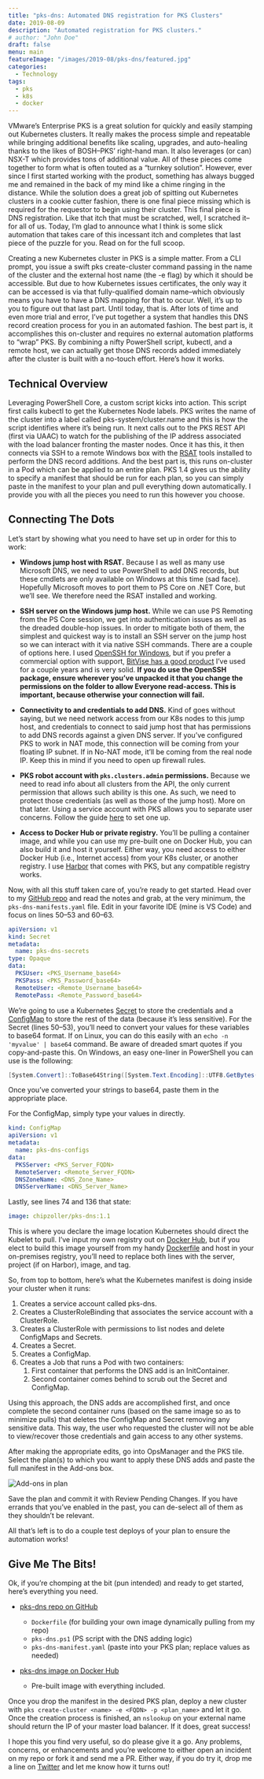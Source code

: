 ```yaml
---
title: "pks-dns: Automated DNS registration for PKS Clusters"
date: 2019-08-09
description: "Automated registration for PKS clusters."
# author: "John Doe"
draft: false
menu: main
featureImage: "/images/2019-08/pks-dns/featured.jpg"
categories:
  - Technology
tags:
  - pks
  - k8s
  - docker
---
```


VMware’s Enterprise PKS is a great solution for quickly and easily stamping out Kubernetes clusters. It really makes the process simple and repeatable while bringing additional benefits like scaling, upgrades, and auto-healing thanks to the likes of BOSH–PKS’ right-hand man. It also leverages (or can) NSX-T which provides tons of additional value. All of these pieces come together to form what is often touted as a “turnkey solution”. However, ever since I first started working with the product, something has always bugged me and remained in the back of my mind like a chime ringing in the distance. While the solution does a great job of spitting out Kubernetes clusters in a cookie cutter fashion, there is one final piece missing which is required for the requestor to begin using their cluster. This final piece is DNS registration. Like that itch that must be scratched, well, I scratched it–for all of us. Today, I’m glad to announce what I think is some slick automation that takes care of this incessant itch and completes that last piece of the puzzle for you. Read on for the full scoop.

Creating a new Kubernetes cluster in PKS is a simple matter. From a CLI prompt, you issue a swift pks create-cluster command passing in the name of the cluster and the external host name (the -e flag) by which it should be accessible. But due to how Kubernetes issues certificates, the only way it can be accessed is via that fully-qualified domain name–which obviously means you have to have a DNS mapping for that to occur. Well, it’s up to you to figure out that last part. Until today, that is. After lots of time and even more trial and error, I’ve put together a system that handles this DNS record creation process for you in an automated fashion. The best part is, it accomplishes this on-cluster and requires no external automation platforms to “wrap” PKS. By combining a nifty PowerShell script, kubectl, and a remote host, we can actually get those DNS records added immediately after the cluster is built with a no-touch effort. Here’s how it works.

## Technical Overview

Leveraging PowerShell Core, a custom script kicks into action. This script first calls kubectl to get the Kubernetes Node labels. PKS writes the name of the cluster into a label called pks-system/cluster.name and this is how the script identifies where it’s being run. It next calls out to the PKS REST API (first via UAAC) to watch for the publishing of the IP address associated with the load balancer fronting the master nodes. Once it has this, it then connects via SSH to a remote Windows box with the [RSAT](https://support.microsoft.com/en-us/help/2693643/remote-server-administration-tools-rsat-for-windows-operating-systems) tools installed to perform the DNS record additions. And the best part is, this runs on-cluster in a Pod which can be applied to an entire plan. PKS 1.4 gives us the ability to specify a manifest that should be run for each plan, so you can simply paste in the manifest to your plan and pull everything down automatically. I provide you with all the pieces you need to run this however you choose.

## Connecting The Dots

Let’s start by showing what you need to have set up in order for this to work:

* **Windows jump host with RSAT.** Because I as well as many use Microsoft DNS, we need to use PowerShell to add DNS records, but these cmdlets are only available on Windows at this time (sad face). Hopefully Microsoft moves to port them to PS Core on .NET Core, but we’ll see. We therefore need the RSAT installed and working.

* **SSH server on the Windows jump host.**  While we can use PS Remoting from the PS Core session, we get into authentication issues as well as the dreaded double-hop issues. In order to mitigate both of them, the simplest and quickest way is to install an SSH server on the jump host so we can interact with it via native SSH commands. There are a couple of options here. I used [OpenSSH for Windows](https://docs.microsoft.com/en-us/windows-server/administration/openssh/openssh_overview), but if you prefer a commercial option with support, [BitVise has a good product](https://www.bitvise.com/ssh-server) I’ve used for a couple years and is very solid. **If you do use the OpenSSH package, ensure wherever you’ve unpacked it that you change the permissions on the folder to allow Everyone read-access. This is important, because otherwise your connection will fail.**

* **Connectivity to and credentials to add DNS.** Kind of goes without saying, but we need network access from our K8s nodes to this jump host, and credentials to connect to said jump host that has permissions to add DNS records against a given DNS server. If you’ve configured PKS to work in NAT mode, this connection will be coming from your floating IP subnet. If in No-NAT mode, it’ll be coming from the real node IP. Keep this in mind if you need to open up firewall rules.

* **PKS robot account with `pks.clusters.admin` permissions.** Because we need to read info about all clusters from the API, the only current permission that allows such ability is this one. As such, we need to protect those credentials (as well as those of the jump host). More on that later. Using a service account with PKS allows you to separate user concerns. Follow the guide [here](https://docs.pivotal.io/pks/1-4/manage-users.html#uaa-client) to set one up.

* **Access to Docker Hub or private registry.** You’ll be pulling a container image, and while you can use my pre-built one on Docker Hub, you can also build it and host it yourself. Either way, you need access to either Docker Hub (i.e., Internet access) from your K8s cluster, or another registry. I use [Harbor](https://goharbor.io/) that comes with PKS, but any compatible registry works.

Now, with all this stuff taken care of, you’re ready to get started. Head over to my [GitHub repo](https://github.com/chipzoller/pks-dns) and read the notes and grab, at the very minimum, the `pks-dns-manifests.yaml` file. Edit in your favorite IDE (mine is VS Code) and focus on lines 50–53 and 60–63. 

```yaml
apiVersion: v1
kind: Secret
metadata:
  name: pks-dns-secrets
type: Opaque
data:
  PKSUser: <PKS_Username_base64>
  PKSPass: <PKS_Password_base64>
  RemoteUser: <Remote_Username_base64>
  RemotePass: <Remote_Password_base64>
```

We’re going to use a Kubernetes [Secret](https://kubernetes.io/docs/concepts/configuration/secret/) to store the credentials and a [ConfigMap](https://kubernetes.io/docs/tasks/configure-pod-container/configure-pod-configmap/) to store the rest of the data (because it’s less sensitive). For the Secret (lines 50–53), you’ll need to convert your values for these variables to base64 format. If on Linux, you can do this easily with an `echo -n 'myvalue' | base64` command. Be aware of dreaded smart quotes if you copy-and-paste this. On Windows, an easy one-liner in PowerShell you can use is the following:

```ps1
[System.Convert]::ToBase64String([System.Text.Encoding]::UTF8.GetBytes("myvalue"))
```

Once you’ve converted your strings to base64, paste them in the appropriate place.

For the ConfigMap, simply type your values in directly.

```yaml
kind: ConfigMap
apiVersion: v1
metadata:
  name: pks-dns-configs
data:
  PKSServer: <PKS_Server_FQDN>
  RemoteServer: <Remote_Server_FQDN>
  DNSZoneName: <DNS_Zone_Name>
  DNSServerName: <DNS_Server_Name>
```

Lastly, see lines 74 and 136 that state:

```yaml
image: chipzoller/pks-dns:1.1
```

This is where you declare the image location Kubernetes should direct the Kubelet to pull. I’ve input my own registry out on [Docker Hub](https://hub.docker.com/r/chipzoller/pks-dns), but if you elect to build this image yourself from my handy [Dockerfile](https://raw.githubusercontent.com/chipzoller/pks-dns/master/Dockerfile) and host in your on-premises registry, you’ll need to replace both lines with the server, project (if on Harbor), image, and tag.

So, from top to bottom, here’s what the Kubernetes manifest is doing inside your cluster when it runs:

1. Creates a service account called pks-dns.
2. Creates a ClusterRoleBinding that associates the service account with a ClusterRole.
3. Creates a ClusterRole with permissions to list nodes and delete ConfigMaps and Secrets.
4. Creates a Secret.
5. Creates a ConfigMap.
6. Creates a Job that runs a Pod with two containers:
    1. First container that performs the DNS add is an InitContainer.
    2. Second container comes behind to scrub out the Secret and ConfigMap.

Using this approach, the DNS adds are accomplished first, and once complete the second container runs (based on the same image so as to minimize pulls) that deletes the ConfigMap and Secret removing any sensitive data. This way, the user who requested the cluster will not be able to view/recover those credentials and gain access to any other systems.

After making the appropriate edits, go into OpsManager and the PKS tile. Select the plan(s) to which you want to apply these DNS adds and paste the full manifest in the Add-ons box.

![Add-ons in plan](/images/2019-08/pks-dns/image1.png)

Save the plan and commit it with Review Pending Changes. If you have errands that you’ve enabled in the past, you can de-select all of them as they shouldn’t be relevant.

All that’s left is to do a couple test deploys of your plan to ensure the automation works!

## Give Me The Bits!

Ok, if you’re chomping at the bit (pun intended) and ready to get started, here’s everything you need.

* [pks-dns repo on GitHub](https://github.com/chipzoller/pks-dns)
    * `Dockerfile` (for building your own image dynamically pulling from my repo)
    * `pks-dns.ps1` (PS script with the DNS adding logic)
    * `pks-dns-manifest.yaml` (paste into your PKS plan; replace values as needed)

* [pks-dns image on Docker Hub](https://hub.docker.com/r/chipzoller/pks-dns)
    * Pre-built image with everything included.

Once you drop the manifest in the desired PKS plan, deploy a new cluster with `pks create-cluster <name> -e <FQDN> -p <plan_name>` and let it go. Once the creation process is finished, an `nslookup` on your external name should return the IP of your master load balancer. If it does, great success!

I hope this you find very useful, so do please give it a go. Any problems, concerns, or enhancements and you’re welcome to either open an incident on my repo or fork it and send me a PR. Either way, if you do try it, drop me a line on [Twitter](https://twitter.com/chipzoller) and let me know how it turns out!